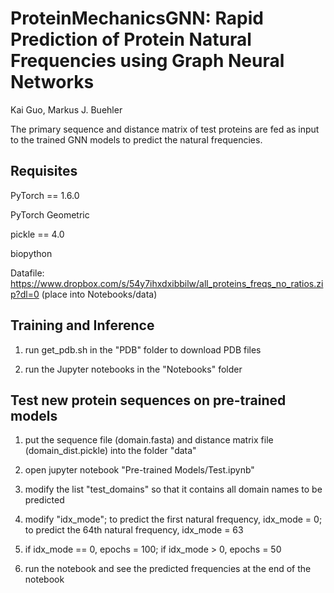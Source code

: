 # ProteinMechanicsGNN: Rapid Prediction of Protein Natural Frequencies using Graph Neural Networks

Kai Guo, Markus J. Buehler

The primary sequence and distance matrix of test proteins are fed as input to the trained GNN models to predict the natural frequencies.

## Requisites

PyTorch == 1.6.0

PyTorch Geometric

pickle == 4.0

biopython

Datafile: https://www.dropbox.com/s/54y7ihxdxibbilw/all_proteins_freqs_no_ratios.zip?dl=0 (place into Notebooks/data)

## Training and Inference

1. run get_pdb.sh in the "PDB" folder to download PDB files

2. run the Jupyter notebooks in the "Notebooks" folder

## Test new protein sequences on pre-trained models

1. put the sequence file (domain.fasta) and distance matrix file (domain_dist.pickle) into the folder "data"

2. open jupyter notebook "Pre-trained Models/Test.ipynb"
 
3. modify the list "test_domains" so that it contains all domain names to be predicted

4. modify "idx_mode"; to predict the first natural frequency, idx_mode = 0; to predict the 64th natural frequency, idx_mode = 63

5. if idx_mode == 0, epochs = 100; if idx_mode > 0, epochs = 50

6. run the notebook and see the predicted frequencies at the end of the notebook
